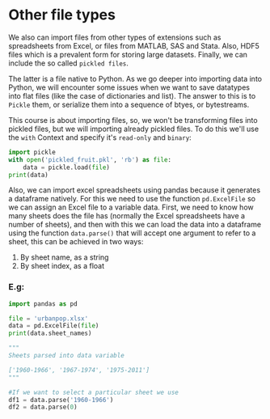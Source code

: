 # Other file types
We also can import files from other types of extensions such as spreadsheets from Excel, or files from MATLAB, SAS and Stata. Also, HDF5 files which is a prevalent form for storing large datasets. Finally, we can include the so called `pickled files`.

The latter is a file native to Python. As we go deeper into importing data into Python, we will encounter some issues when we want to save datatypes into flat files (like the case of dictionaries and list). The answer to this is to `Pickle` them, or serialize them into a sequence of btyes, or bytestreams.

This course is about importing files, so, we won't be transforming files into pickled files, but we will importing already pickled files. To do this we'll use the `with` Context and specify it's `read-only` and `binary`:

```python
import pickle
with open('pickled_fruit.pkl', 'rb') as file:
	data = pickle.load(file)
print(data)
```

Also, we can import excel spreadsheets using pandas because it generates a dataframe natively. For this we need to use the function `pd.ExcelFile` so we can assign an Excel file to a variable data. First, we need to know how many sheets does the file has (normally the Excel spreadsheets have a number of sheets), and then with this we can load the data into a dataframe using the function `data.parse()` that will accept one argument to refer to a sheet, this can be achieved in two ways:

1. By sheet name, as a string
2. By sheet index, as a float

### E.g:

```python
import pandas as pd

file = 'urbanpop.xlsx'
data = pd.ExcelFile(file)
print(data.sheet_names)

"""
Sheets parsed into data variable

['1960-1966', '1967-1974', '1975-2011']
"""

#If we want to select a particular sheet we use
df1 = data.parse('1960-1966')
df2 = data.parse(0)

```

